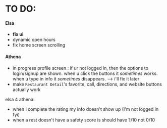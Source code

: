 # TO DO:

#### Elsa

- **fix ui**
- dynamic open hours
- fix home screen scrolling

#### Athena

- in progress profile screen : if ur not logged in, then the options to login/signup are shown. when u click the buttons it _sometimes_ works. when u type in info it _sometimes_ disappears. --> i'll fix it later
- make `Restaurant Detail`'s favorite, call, directions, and website buttons actually work

elsa 4 athena:

- when I complete the rating my info doesn't show up (I'm not logged in fyi)
- when a rest doesn't have a safety score is should have ?/10 not 0/10
